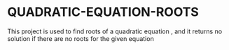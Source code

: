 # QUADRATIC-EQUATION-ROOTS
This project is used to find roots of a quadratic equation , and it returns no solution if there are no roots for the given equation
